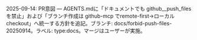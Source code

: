 2025-09-14: PR意図 — AGENTS.mdに「ドキュメントでも github__push_files を禁止」および「ブランチ作成は github-mcp でremote-first→ローカルcheckout」へ統一する方針を追記。ブランチ: docs/forbid-push-files-20250914。ラベル: type:docs。マージはユーザーが実施。